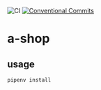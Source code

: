 ![CI](https://github.com/SemenovAV/a-shop/workflows/CI/badge.svg)
[![Conventional Commits](https://img.shields.io/badge/Conventional%20Commits-1.0.0-yellow.svg)](https://conventionalcommits.org)

# a-shop

## usage
```
pipenv install
```
